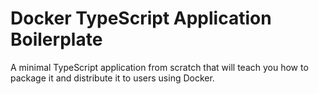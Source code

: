 # Docker TypeScript Application Boilerplate

A minimal TypeScript application from scratch that will teach you how to package it and distribute it to users using Docker.
